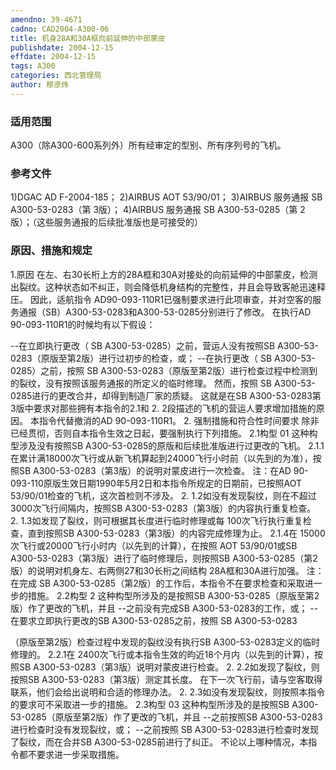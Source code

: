 ```yaml
---
amendno: 39-4671
cadno: CAD2004-A300-06
title: 机身28A和30A框向前延伸的中部蒙皮
publishdate: 2004-12-15
effdate: 2004-12-15
tags: A300
categories: 西北管理局
author: 穆彦炜
---
```


### 适用范围 
A300（除A300-600系列外）所有经审定的型别、所有序列号的飞机。

### 参考文件
1)DGAC
 AD F-2004-185； 
2)AIRBUS
 AOT 53/90/01； 
3)AIRBUS 
服务通报 SB A300-53-0283（第 3版）； 
4)AIRBUS 
服务通报 SB A300-53-0285（第 2版）；（这些服务通报的后续批准版也是可接受的）


### 原因、措施和规定 
1.原因 
在左、右30长桁上方的28A框和30A对接处的向前延伸的中部蒙皮，检测出裂纹。这种状态如不纠正，则会降低机身结构的完整性，并且会导致客舱迅速释压。 
因此，适航指令 AD90-093-110R1已强制要求进行此项审查，并对空客的服务通报（SB）A300-53-0283和A300-53-0285分别进行了修改。 在执行AD 90-093-110R1的时候均有以下假设： 
  
--在立即执行更改（ SB A300-53-0285）之前，营运人没有按照SB A300-53-0283（原版至第2版）进行过初步的检查，或； --在执行更改（ SB A300-53-0285）之前，按照 SB A300-53-0283（原版至第2版）进行检查过程中检测到的裂纹，没有按照该服务通报的所定义的临时修理。 
然而，按照 SB A300-53-0285进行的更改合并，却得到制造厂家的质疑。 
这就是在SB A300-53-0283第3版中要求对那些拥有本指令的2.1和 
2.
2段描述的飞机的营运人要求增加措施的原因。 本指令代替撤消的AD 90-093-110R1。 
2. 强制措施和符合性时间要求 除非已经贯彻，否则自本指令生效之日起，要强制执行下列措施。 
2.1构型
01 这种构型涉及没有按照SB A300-53-0285的原版和后续批准版进行过更改的飞机。 
2.1.1 
在累计满18000次飞行或从新飞机算起到24000飞行小时前（以先到的为准），按照SB A300-53-0283（第3版）的说明对蒙皮进行一次检查。 注：在AD 90-093-110原版生效日期1990年5月2日和本指令所规定的日期前，已按照AOT 53/90/01检查的飞机，这次首检则不涉及。 
2.
1.2如没有发现裂纹，则在不超过3000次飞行间隔内，按照SB A300-53-0283（第3版）的内容执行重复检查。 
2.
1.3如发现了裂纹，则可根据其长度进行临时修理或每 100次飞行执行重复检查，直到按照SB A300-53-0283（第3版）的内容完成修理为止。 
2.1.4在
15000次飞行或20000飞行小时内（以先到的计算），在按照 AOT 53/90/01或SB A300-53-0283（第3版）进行了临时修理后，则按照SB A300-53-0285（第2版）的说明对机身左、右两侧27和30长桁之间结构 28A框和30A进行加强。 注：在完成 SB A300-53-0285（第2版）的工作后，本指令不在要求检查和采取进一步的措施。 
2.2构型
2 这种构型所涉及的是按照SB A300-53-0285（原版至第2版）作了更改的飞机，并且 --之前没有完成SB A300-53-0283的工作，或； --在要求立即执行更改的SB A300-53-0285之前，按照 SB A300-53-0283 

  
（原版至第2版）检查过程中发现的裂纹没有执行SB A300-53-0283定义的临时修理的。 
2.2.1在
2400次飞行或本指令生效的昀近18个月内（以先到的计算），按照SB A300-53-0283（第3版）说明对蒙皮进行检查。 
2.
2.2如发现了裂纹，则按照SB A300-53-0283（第3版）测定其长度。 在下一次飞行前，请与空客取得联系，他们会给出说明和合适的修理办法。 
2.
2.3如没有发现裂纹，则按照本指令的要求可不采取进一步的措施。 
2.3构型
03 这种构型所涉及的是按照SB A300-53-0285（原版至第2版）作了更改的飞机，并且 --之前按照SB A300-53-0283进行检查时没有发现裂纹，或； --之前按照 SB A300-53-0283进行检查时发现了裂纹，而在合并SB A300-53-0285前进行了纠正。 不论以上哪种情况，本指令都不要求进一步采取措施。 

